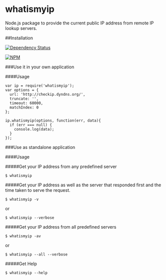 # whatismyip

Node.js package to provide the current public IP address from remote IP lookup servers.

##Installation

[![Dependency Status](https://gemnasium.com/kosmasgiannis/whatismyip.png)](https://gemnasium.com/kosmasgiannis/whatismyip)

[![NPM](https://nodei.co/npm/whatismyip.png)](https://nodei.co/npm/whatismyip/)

###Use it in your own application

####Usage

    var ip = require('whatismyip');
    var options = {
      url: 'http://checkip.dyndns.org/',
      truncate: '',
      timeout: 60000,
      matchIndex: 0
    };

    ip.whatismyip(options, function(err, data){
      if (err === null) {
        console.log(data);
      }
    });

###Use as standalone application

####Usage

#####Get your IP address from any predefined server

    $ whatismyip

#####Get your IP address as well as the server that responded first and the time taken to serve the request.

    $ whatismyip -v

or

    $ whatismyip --verbose

#####Get your IP address from all predefined servers

    $ whatismyip -av

or

    $ whatismyip --all --verbose

#####Get Help

    $ whatismyip --help
